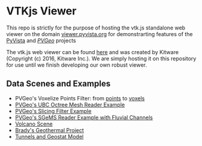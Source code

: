 # VTKjs Viewer
This repo is strictly for the purpose of hosting the vtk.js standalone web viewer on the domain [viewer.pyvista.org](http://viewer.pyvista.org) for demonstrarting features of the [PyVista](http://docs.pyvista.org) and [*PVGeo*](https://github.com/OpenGeoVis/PVGeo) projects

The vtk.js web viewer can be found [here](https://kitware.github.io/vtk-js/examples/StandaloneSceneLoader.html) and was created by Kitware (Copyright (c) 2016, Kitware Inc.). We are simply hosting it on this repository for use until we finish developing our own robust viewer.


## Data Scenes and Examples

- PVGeo's Voxelize Points Filter: from [points](http://viewer.pyvista.org/?fileURL=https://dl.dropbox.com/s/xq9xv1s85ejmmn4/gstat_points.vtkjs?dl=0) to [voxels](http://viewer.pyvista.org/?fileURL=https://dl.dropbox.com/s/7jyrhyerp27wlt2/gstat_voxels.vtkjs?dl=0)
- [PVGeo's UBC Octree Mesh Reader Example](http://octree.pvgeo.org)
- [PVGeo's Slicing Filter Example](http://viewer.pyvista.org/?fileURL=https://dl.dropbox.com/s/c32rkvo05b4a8wl/Slice-Model-Along-PolyLine.vtkjs?dl=0)
- [PVGeo's SGeMS Reader Example with Fluvial Channels](http://viewer.pyvista.org/?fileURL=https://dl.dropbox.com/s/qnahdwedjwndo7t/fluvsim_channels.vtkjs?dl=0)
- [Volcano Scene](http://volcano.pvgeo.org)
- [Brady's Geothermal Project](http://bradys.pvgeo.org)
- [Tunnels and Geostat Model](http://tunnels.pvgeo.org)

